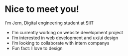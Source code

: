 # Nice to meet you!

I'm Jern, Digital engineering student at SIIT

* I'm currently working on website development  project
* I’m interested in web development and ux/ui design
* I’m looking to collaborate with intern companys
* Fun fact: I love to design 